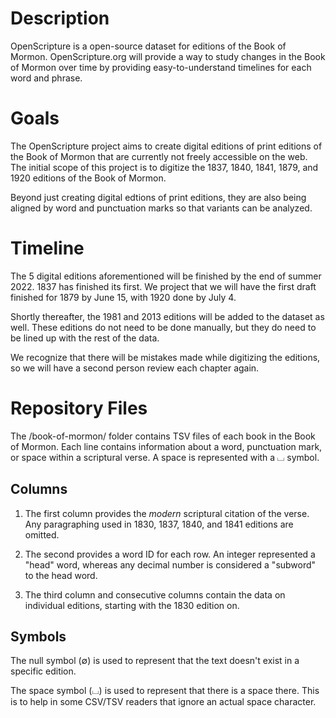# Description

OpenScripture is a open-source dataset for editions of the Book of Mormon. OpenScripture.org will provide a way to study changes in the Book of Mormon over time by providing easy-to-understand timelines for each word and phrase.

# Goals

The OpenScripture project aims to create digital editions of print editions of the Book of Mormon that are currently not freely accessible on the web. The initial scope of this project is to digitize the 1837, 1840, 1841, 1879, and 1920 editions of the Book of Mormon.

Beyond just creating digital edtions of print editions, they are also being aligned by word and punctuation marks so that variants can be analyzed.

# Timeline

The 5 digital editions aforementioned will be finished by the end of summer 2022. 1837 has finished its first. We project that we will have the first draft finished for 1879 by June 15, with 1920 done by July 4.

Shortly thereafter, the 1981 and 2013 editions will be added to the dataset as well. These editions do not need to be done manually, but they do need to be lined up with the rest of the data.

We recognize that there will be mistakes made while digitizing the editions, so we will have a second person review each chapter again.

# Repository Files

The /book-of-mormon/ folder contains TSV files of each book in the Book of Mormon. Each line contains information about a word, punctuation mark, or space within a scriptural verse. A space is represented with a ⌴ symbol. 

## Columns

1. The first column provides the *modern* scriptural citation of the verse. Any paragraphing used in 1830, 1837, 1840, and 1841 editions are omitted.

2. The second provides a word ID for each row. An integer represented a "head" word, whereas any decimal number is considered a "subword" to the head word.

3. The third column and consecutive columns contain the data on individual editions, starting with the 1830 edition on.

## Symbols

The null symbol (∅) is used to represent that the text doesn't exist in a specific edition.

The space symbol (⌴) is used to represent that there is a space there. This is to help in some CSV/TSV readers that ignore an actual space character.

